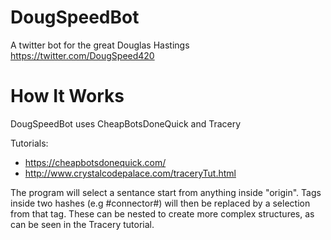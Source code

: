 # DougSpeedBot
A twitter bot for the great Douglas Hastings
https://twitter.com/DougSpeed420

# How It Works
DougSpeedBot uses CheapBotsDoneQuick and Tracery

Tutorials:
- https://cheapbotsdonequick.com/
- http://www.crystalcodepalace.com/traceryTut.html

The program will select a sentance start from anything inside "origin". Tags inside two hashes (e.g #connector#) will then be replaced by a selection from that tag. These can be nested to create more complex structures, as can be seen in the Tracery tutorial.
